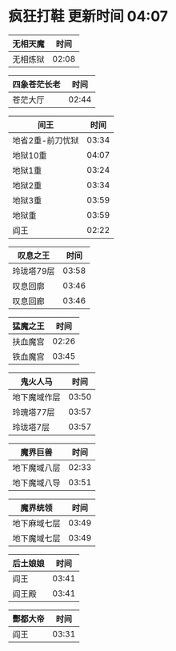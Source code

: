 # 疯狂打鞋 更新时间 04:07

| 无相天魔   | 时间    |
|--------|-------|
| 无相炼狱 | 02:08 |

| 四象苍茫长老   | 时间    |
|--------|-------|
| 苍茫大厅 | 02:44 |

| 间王   | 时间    |
|--------|-------|
| 地省2重-前刀忧狱 | 03:34 |
| 地狱10重 | 04:07 |
| 地狱1重 | 03:24 |
| 地狱2重 | 03:34 |
| 地狱3重 | 03:59 |
| 地狱重 | 03:59 |
| 阎王 | 02:22 |

| 叹息之王   | 时间    |
|--------|-------|
| 玲珑塔79层 | 03:58 |
| 叹息回廓 | 03:46 |
| 叹息回廊 | 03:46 |

| 猛魔之王   | 时间    |
|--------|-------|
| 扶血魔宫 | 02:26 |
| 铁血魔宫 | 03:45 |

| 鬼火人马   | 时间    |
|--------|-------|
| 地下魔域作层 | 03:50 |
| 玲瑰塔77层 | 03:57 |
| 玲珑塔7层 | 03:57 |

| 魔界巨兽   | 时间    |
|--------|-------|
| 地下魔域八层 | 02:33 |
| 地下魔域八导 | 03:51 |

| 魔界统领   | 时间    |
|--------|-------|
| 地下麻域七层 | 03:49 |
| 地下魔域七层 | 03:49 |

| 后土娘娘   | 时间    |
|--------|-------|
| 阎王 | 03:41 |
| 阎王殿 | 03:41 |

| 酆都大帝   | 时间    |
|--------|-------|
| 阎王 | 03:31 |